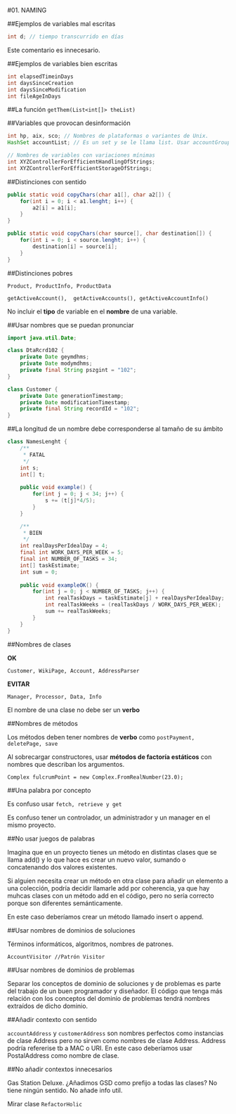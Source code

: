 #01. NAMING

##Ejemplos de variables mal escritas

```java
int d; // tiempo transcurrido en días
```
Este comentario es innecesario.

##Ejemplos de variables bien escritas

```java 
int elapsedTimeinDays
int daysSinceCreation
int daysSinceModification
int fileAgeInDays
```

##La función `getThem(List<int[]> theList)`

##Variables que provocan desinformación

```java
int hp, aix, sco; // Nombres de plataformas o variantes de Unix.
HashSet accountList; // Es un set y se le llama list. Usar accountGroup, accounts...
```
```java
// Nombres de variables con variaciones mínimas        
int XYZControllerForEfficientHandlingOfStrings;
int XYZControllerForEfficientStorageOfStrings;
```

##Distinciones con sentido

```java
public static void copyChars(char a1[], char a2[]) {
    for(int i = 0; i < a1.lenght; i++) {
        a2[i] = a1[i];
    }
}
```
```java
public static void copyChars(char source[], char destination[]) {
    for(int i = 0; i < source.lenght; i++) {
        destination[i] = source[i];    
    }    
}
```

##Distinciones pobres

`Product, ProductInfo, ProductData`

`getActiveAccount(),  getActiveAccounts(), getActiveAccountInfo()`

No incluir el **tipo** de variable en el **nombre** de una variable.

##Usar nombres que se puedan pronunciar

```java
import java.util.Date;

class DtaRcrd102 {
    private Date geymdhms;
    private Date modymdhms;
    private final String pszgint = "102";
}
```
```java
class Customer {
    private Date generationTimestamp;
    private Date modificationTimestamp;
    private final String recordId = "102";
}
```

##La longitud de un nombre debe corresponderse al tamaño de su ámbito

```java
class NamesLenght {
    /**
     * FATAL
     */
    int s;
    int[] t;
    
    public void example() {
        for(int j = 0; j < 34; j++) {
            s += (t[j]*4/5);
        }
    }

    /**
     * BIEN
     */
    int realDaysPerIdealDay = 4;
    final int WORK_DAYS_PER_WEEK = 5;
    final int NUMBER_OF_TASKS = 34;
    int[] taskEstimate;
    int sum = 0;
    
    public void exampleOK() {
        for(int j = 0; j < NUMBER_OF_TASKS; j++) {
            int realTaskDays = taskEstimate[j] + realDaysPerIdealDay;
            int realTaskWeeks = (realTaskDays / WORK_DAYS_PER_WEEK);
            sum += realTaskWeeks;
        }    
    }
}
```

##Nombres de clases

**OK**

`Customer, WikiPage, Account, AddressParser`

**EVITAR**

`Manager, Processor, Data, Info`

El nombre de una clase no debe ser un **verbo**

##Nombres de métodos

Los métodos deben tener nombres de **verbo** como `postPayment, deletePage, save`

Al sobrecargar constructores, usar **métodos de factoría estáticos** con nombres que describan los argumentos.

`Complex fulcrumPoint = new Complex.FromRealNumber(23.0);`

##Una palabra por concepto

Es confuso usar `fetch, retrieve y get`

Es confuso tener un controlador, un administrador y un manager en el mismo proyecto.

##No usar juegos de palabras

Imagina que en un proyecto tienes un método en distintas clases que se llama add() y lo que hace es crear un nuevo valor,
sumando o concatenando dos valores existentes.

Si alguien necesita crear un método en otra clase para añadir un elemento a una colección, podría decidir llamarle add
por coherencia, ya que hay muhcas clases con un método add en el código, pero no sería correcto porque son diferentes semánticamente.

En este caso deberíamos crear un método llamado insert o append.

##Usar nombres de dominios de soluciones

Términos informáticos, algoritmos, nombres de patrones.

`AccountVisitor //Patrón Visitor`

##Usar nombres de dominios de problemas

Separar los conceptos de dominio de soluciones y de problemas es parte del trabajo de un buen programador y diseñador.
El código que tenga más relación con los conceptos del dominio de problemas tendrá nombres extraídos de dicho dominio.

##Añadir contexto con sentido

`accountAddress` y `customerAddress` son nombres perfectos como instancias de clase Address pero no sirven como nombres 
de clase Address. Address podría refererise tb a MAC o URI. En este caso deberíamos usar PostalAddress como nombre de clase.

##No añadir contextos innecesarios

Gas Station Deluxe. ¿Añadimos GSD como prefijo a todas las clases? No tiene ningún sentido. No añade info util.

Mirar clase `RefactorHolic`